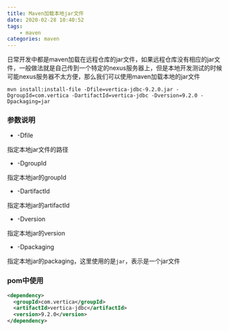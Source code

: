 ```yaml
---
title: Maven加载本地jar文件
date: 2020-02-28 10:40:52
tags:
	- maven
categories: maven
---
```




日常开发中都是maven加载在远程仓库的jar文件，如果远程仓库没有相应的jar文件，一般做法就是自己传到一个特定的nexus服务器上，但是本地开发测试的时候可能nexus服务器不太方便，那么我们可以使用maven加载本地的jar文件

```shell
mvn install:install-file -Dfile=vertica-jdbc-9.2.0.jar -DgroupId=com.vertica -DartifactId=vertica-jdbc -Dversion=9.2.0 -Dpackaging=jar
```

### 参数说明

- -Dfile

指定本地jar文件的路径

- -DgroupId

指定本地jar的groupId

- -DartifactId

 指定本地jar的artifactId

- -Dversion

指定本地jar的version

- -Dpackaging

指定本地jar的packaging，这里使用的是`jar`，表示是一个jar文件

### pom中使用

```xml
<dependency>
  <groupId>com.vertica</groupId>
  <artifactId>vertica-jdbc</artifactId>
  <version>9.2.0</version>
</dependency>
```

